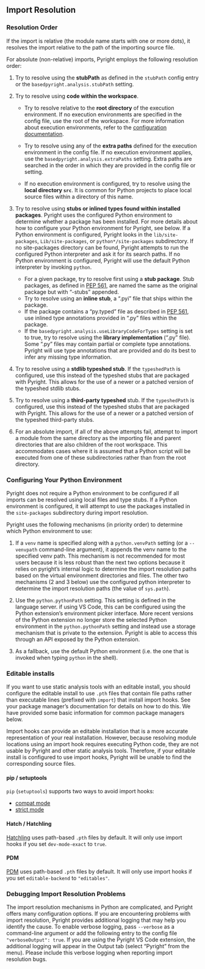 ## Import Resolution

### Resolution Order
If the import is relative (the module name starts with one or more dots), it resolves the import relative to the path of the importing source file.

For absolute (non-relative) imports, Pyright employs the following resolution order:

1. Try to resolve using the **stubPath** as defined in the `stubPath` config entry or the `basedpyright.analysis.stubPath` setting.

2. Try to resolve using **code within the workspace**.
    
    * Try to resolve relative to the **root directory** of the execution environment. If no execution environments are specified in the config file, use the root of the workspace. For more information about execution environments, refer to the [configuration documentation](../configuration/config-files.md#execution-environment-options).

    * Try to resolve using any of the **extra paths** defined for the execution environment in the config file. If no execution environment applies, use the `basedpyright.analysis.extraPaths` setting. Extra paths are searched in the order in which they are provided in the config file or setting.

    * If no execution environment is configured, try to resolve using the **local directory `src`**. It is common for Python projects to place local source files within a directory of this name.

3. Try to resolve using **stubs or inlined types found within installed packages**. Pyright uses the configured Python environment to determine whether a package has been installed. For more details about how to configure your Python environment for Pyright, see below. If a Python environment is configured, Pyright looks in the `lib/site-packages`, `Lib/site-packages`, or `python*/site-packages` subdirectory. If no site-packages directory can be found, Pyright attempts to run the configured Python interpreter and ask it for its search paths. If no Python environment is configured, Pyright will use the default Python interpreter by invoking `python`.
    
    * For a given package, try to resolve first using a **stub package**. Stub packages, as defined in [PEP 561](https://www.python.org/dev/peps/pep-0561/#type-checker-module-resolution-order), are named the same as the original package but with “-stubs” appended.
    * Try to resolve using an **inline stub**, a “.pyi” file that ships within the package.
    * If the package contains a “py.typed” file as described in [PEP 561](https://www.python.org/dev/peps/pep-0561/), use inlined type annotations provided in “.py” files within the package.
    * If the `basedpyright.analysis.useLibraryCodeForTypes` setting is set to true, try to resolve using the **library implementation** (“.py” file). Some “.py” files may contain partial or complete type annotations. Pyright will use type annotations that are provided and do its best to infer any missing type information.

4. Try to resolve using a **stdlib typeshed stub**. If the `typeshedPath` is configured, use this instead of the typeshed stubs that are packaged with Pyright. This allows for the use of a newer or a patched version of the typeshed stdlib stubs.

5. Try to resolve using a **third-party typeshed** stub. If the `typeshedPath` is configured, use this instead of the typeshed stubs that are packaged with Pyright. This allows for the use of a newer or a patched version of the typeshed third-party stubs.

6. For an absolute import, if all of the above attempts fail, attempt to import a module from the same directory as the importing file and parent directories that are also children of the root workspace. This accommodates cases where it is assumed that a Python script will be executed from one of these subdirectories rather than from the root directory.


### Configuring Your Python Environment
Pyright does not require a Python environment to be configured if all imports can be resolved using local files and type stubs. If a Python environment is configured, it will attempt to use the packages installed in the `site-packages` subdirectory during import resolution.

Pyright uses the following mechanisms (in priority order) to determine which Python environment to use:

1. If a `venv` name is specified along with a `python.venvPath` setting (or a `--venvpath` command-line argument), it appends the venv name to the specified venv path. This mechanism is not recommended for most users because it is less robust than the next two options because it relies on pyright’s internal logic to determine the import resolution paths based on the virtual environment directories and files. The other two mechanisms (2 and 3 below) use the configured python interpreter to determine the import resolution paths (the value of `sys.path`).

2. Use the `python.pythonPath` setting. This setting is defined in the language server. if using VS Code, this can be configured using the Python extension’s environment picker interface. More recent versions of the Python extension no longer store the selected Python environment in the `python.pythonPath` setting and instead use a storage mechanism that is private to the extension. Pyright is able to access this through an API exposed by the Python extension.

3. As a fallback, use the default Python environment (i.e. the one that is invoked when typing `python` in the shell).

### Editable installs

If you want to use static analysis tools with an editable install, you should configure the editable install to use `.pth` files that contain file paths rather than executable lines (prefixed with `import`) that install import hooks. See your package manager’s documentation for details on how to do this. We have provided some basic information for common package managers below.

Import hooks can provide an editable installation that is a more accurate representation of your real installation. However, because resolving module locations using an import hook requires executing Python code, they are not usable by Pyright and other static analysis tools. Therefore, if your editable install is configured to use import hooks, Pyright will be unable to find the corresponding source files.

#### pip / setuptools
`pip` (`setuptools`) supports two ways to avoid import hooks:
- [compat mode](https://setuptools.pypa.io/en/latest/userguide/development_mode.html#legacy-behavior)
- [strict mode](https://setuptools.pypa.io/en/latest/userguide/development_mode.html#strict-editable-installs)

#### Hatch / Hatchling
[Hatchling](https://hatch.pypa.io/latest/config/build/#dev-mode) uses path-based `.pth` files by
default. It will only use import hooks if you set `dev-mode-exact` to `true`.

#### PDM
[PDM](https://pdm.fming.dev/latest/pyproject/build/#editable-build-backend) uses path-based `.pth`
files by default. It will only use import hooks if you set `editable-backend` to
`"editables"`.

### Debugging Import Resolution Problems
The import resolution mechanisms in Python are complicated, and Pyright offers many configuration options. If you are encountering problems with import resolution, Pyright provides additional logging that may help you identify the cause. To enable verbose logging, pass `--verbose` as a command-line argument or add the following entry to the config file `"verboseOutput": true`. If you are using the Pyright VS Code extension, the additional logging will appear in the Output tab (select “Pyright” from the menu). Please include this verbose logging when reporting import resolution bugs.
